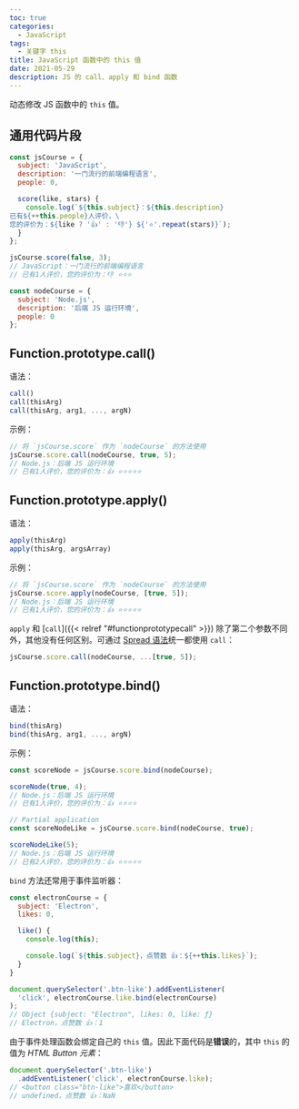```yaml
---
toc: true
categories:
  - JavaScript
tags:
  - 关键字 this
title: JavaScript 函数中的 this 值
date: 2021-05-29
description: JS 的 call、apply 和 bind 函数
---
```


动态修改 JS 函数中的 `this` 值。

<!--more-->

## 通用代码片段

```js
const jsCourse = {
  subject: 'JavaScript',
  description: '一门流行的前端编程语言',
  people: 0,

  score(like, stars) {
    console.log(`${this.subject}：${this.description}
已有${++this.people}人评价，\
您的评价为：${like ? '👍' : '👎'} ${'⭐️'.repeat(stars)}`);
  }
};

jsCourse.score(false, 3);
// JavaScript：一门流行的前端编程语言
// 已有1人评价，您的评价为：👎 ⭐️⭐️⭐️

const nodeCourse = {
  subject: 'Node.js',
  description: '后端 JS 运行环境',
  people: 0
};
```

## Function.prototype.call()

语法：

```js
call()
call(thisArg)
call(thisArg, arg1, ..., argN)
```

示例：

```js
// 将 `jsCourse.score` 作为 `nodeCourse` 的方法使用
jsCourse.score.call(nodeCourse, true, 5);
// Node.js：后端 JS 运行环境
// 已有1人评价，您的评价为：👍 ⭐️⭐️⭐️⭐️⭐️
```

## Function.prototype.apply()

语法：

```js
apply(thisArg)
apply(thisArg, argsArray)
```

示例：

```js
// 将 `jsCourse.score` 作为 `nodeCourse` 的方法使用
jsCourse.score.apply(nodeCourse, [true, 5]);
// Node.js：后端 JS 运行环境
// 已有1人评价，您的评价为：👍 ⭐️⭐️⭐️⭐️⭐️
```

`apply` 和 [`call`]({{< relref "#functionprototypecall" >}}) 除了第二个参数不同外，其他没有任何区别。可通过 [Spread 语法](https://developer.mozilla.org/en-US/docs/Web/JavaScript/Reference/Operators/Spread_syntax)统一都使用 `call`：

```js
jsCourse.score.call(nodeCourse, ...[true, 5]);
```

## Function.prototype.bind()

语法：

```js
bind(thisArg)
bind(thisArg, arg1, ..., argN)
```

示例：

```js
const scoreNode = jsCourse.score.bind(nodeCourse);

scoreNode(true, 4);
// Node.js：后端 JS 运行环境
// 已有1人评价，您的评价为：👍 ⭐️⭐️⭐️⭐️

// Partial application
const scoreNodeLike = jsCourse.score.bind(nodeCourse, true);

scoreNodeLike(5);
// Node.js：后端 JS 运行环境
// 已有2人评价，您的评价为：👍 ⭐️⭐️⭐️⭐️⭐️
```

`bind` 方法还常用于事件监听器：

```js
const electronCourse = {
  subject: 'Electron',
  likes: 0,

  like() {
    console.log(this);

    console.log(`${this.subject}，点赞数 👍：${++this.likes}`);
  }
}

document.querySelector('.btn-like').addEventListener(
  'click', electronCourse.like.bind(electronCourse)
);
// Object {subject: "Electron", likes: 0, like: ƒ}
// Electron，点赞数 👍：1
```

由于事件处理函数会绑定自己的 `this` 值。因此下面代码是**错误**的，其中 `this` 的值为 *HTML Button 元素*：

```js
document.querySelector('.btn-like')
  .addEventListener('click', electronCourse.like);
// <button class="btn-like">喜欢</button>
// undefined，点赞数 👍：NaN
```
